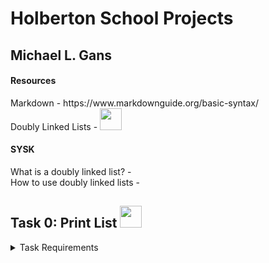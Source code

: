 # Holberton School Projects

## Michael L. Gans

#### Resources
<p> Markdown - https://www.markdownguide.org/basic-syntax/ <br>
Doubly Linked Lists - <a href"https://www.youtube.com/watch?v=k0pjD12bzP0"><img src="https://github.com/michaellgans/holbertonschool-low_level_programming/assets/131380667/7eb72680-5d4f-4afd-825b-49d86715236f" width="35" height="35"></a> <br></p>

#### SYSK
<p> What is a doubly linked list? -  <br>
How to use doubly linked lists - <br></p>

## Task 0: Print List <a href="https://github.com/michaellgans/holbertonschool-low_level_programming/blob/main/doubly_linked_lists/0-print_dlistint.c"><img src="https://github.com/michaellgans/holbertonschool-low_level_programming/assets/131380667/3e2fad25-2587-458e-bc99-072677c486b9" width="35" height="35"></a>

<details><summary>Task Requirements</summary>

>Write a function that prints all the elements of a `dlistint_t` list.
>
>- Prototype: `size_t print_dlistint(const dlistint_t *h);` <br>
>- Return: the number of nodes <br>
>- gcc: `gcc -Wall -pedantic -Werror -Wextra -std=gnu89 0-main.c 0-print_dlistint.c` <br></details>
